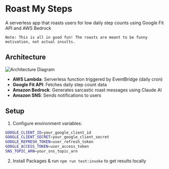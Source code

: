 # Roast My Steps

A serverless app that roasts users for low daily step counts using Google Fit API and AWS Bedrock

```Note: This is all in good fun! The roasts are meant to be funny motivation, not actual insults.```

## Architecture

![Architecture Diagram](flow.jpg)

- **AWS Lambda**: Serverless function triggered by EventBridge (daily cron)
- **Google Fit API**: Fetches daily step count data
- **Amazon Bedrock**: Generates sarcastic roast messages using Claude AI
- **Amazon SNS**: Sends notifications to users

## Setup

1. Configure environment variables:
```bash
GOOGLE_CLIENT_ID=your_google_client_id
GOOGLE_CLIENT_SECRET=your_google_client_secret  
GOOGLE_REFRESH_TOKEN=user_refresh_token
GOOGLE_ACCESS_TOKEN=user_access_token
SNS_TOPIC_ARN=your_sns_topic_arn
```

2. Install Packages & run `npm run test:invoke` to get results locally
